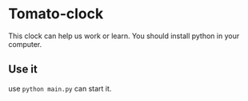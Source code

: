 # Tomato-clock
This clock can help us work or learn.
You should install python in your computer.
## Use it
use `python main.py` can start it.
